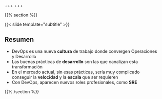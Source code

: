 +++
+++

{{% section %}}

{{< slide template="subtitle" >}}

## Resumen

* DevOps es una nueva **cultura** de trabajo donde convergen Operaciones y Desarrollo
* Las buenas prácticas de **desarrollo** son las que canalizan esta transformación
* En el mercado actual, sin esas prácticas, sería muy complicado conseguir la **velocidad** y la **escala** que ser requieren 
* Con DevOps, aparecen nuevos roles profesionales, como **SRE**

{{% /section %}}
